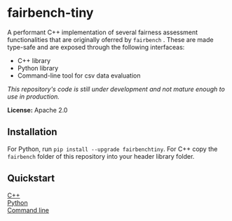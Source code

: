 # fairbench-tiny

A performant C++ implementation of several fairness assessment functionalities that are 
originally oferred by `fairbench` . These are made type-safe and are exposed through the 
following interfaceas:

- C++ library
- Python library
- Command-line tool for csv data evaluation

*This repository's code is still under development and not mature enough to use in production.*

**License:** Apache 2.0


## Installation

For Python, run `pip install --upgrade fairbenchtiny`. For C++ copy the `fairbench`
folder of this repository into your header library folder.

## Quickstart

[C++](docs/cpp.md) <br>
[Python](docs/python.md) <br>
[Command line](docs/cli.md) <br>
